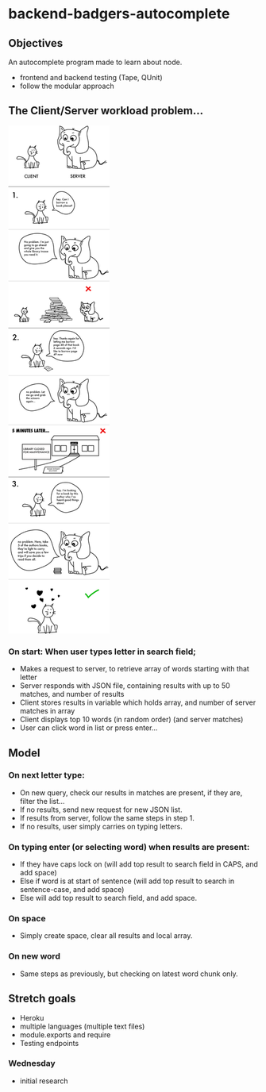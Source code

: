 # backend-badgers-autocomplete

## Objectives

An autocomplete program made to learn about node.
- frontend and backend testing (Tape, QUnit)
- follow the modular approach

## The Client/Server workload problem...

![Illustration](public/images/client-server.png)

### On start: When user types letter in search field;
- Makes a request to server, to retrieve array of words starting with that letter
- Server responds with JSON file, containing results with up to 50 matches, and number of results
- Client stores results in variable which holds array, and number of server matches in array
- Client displays top 10 words (in random order) (and server matches)
- User can click word in list or press enter...

## Model

### On next letter type:
- On new query, check our results in matches are present, if they are, filter the list...
- If no results, send new request for new JSON list.
- If results from server, follow the same steps in step 1.
- If no results, user simply carries on typing letters.

### On typing enter (or selecting word) when results are present:
- If they have caps lock on (will add top result to search field in CAPS, and add space)
- Else if word is at start of sentence (will add top result to search in sentence-case, and add space)
- Else will add top result to search field, and add space.

### On space
- Simply create space, clear all results and local array.

### On new word
- Same steps as previously, but checking on latest word chunk only.



## Stretch goals

- Heroku
- multiple languages (multiple text files)
- module.exports and require
- Testing endpoints

### Wednesday
- initial research
